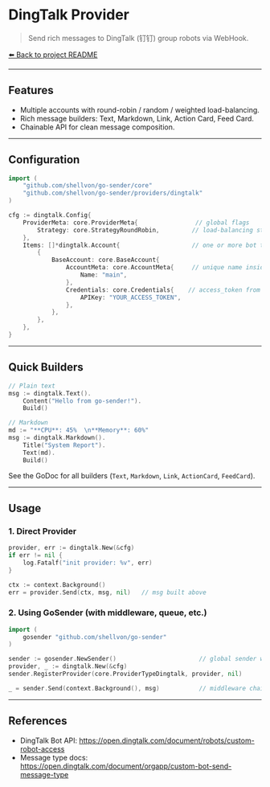 # DingTalk Provider

> Send rich messages to DingTalk (钉钉) group robots via WebHook.

[⬅️ Back to project README](../../README.md)

---

## Features

- Multiple accounts with round-robin / random / weighted load-balancing.
- Rich message builders: Text, Markdown, Link, Action Card, Feed Card.
- Chainable API for clean message composition.

---

## Configuration

```go
import (
    "github.com/shellvon/go-sender/core"
    "github.com/shellvon/go-sender/providers/dingtalk"
)

cfg := dingtalk.Config{
    ProviderMeta: core.ProviderMeta{                // global flags
        Strategy: core.StrategyRoundRobin,         // load-balancing strategy
    },
    Items: []*dingtalk.Account{                    // one or more bot tokens
        {
            BaseAccount: core.BaseAccount{
                AccountMeta: core.AccountMeta{     // unique name inside provider
                    Name: "main",
                },
                Credentials: core.Credentials{    // access_token from WebHook URL
                    APIKey: "YOUR_ACCESS_TOKEN",
                },
            },
        },
    },
}
```

---

## Quick Builders

```go
// Plain text
msg := dingtalk.Text().
    Content("Hello from go-sender!").
    Build()

// Markdown
md := "**CPU**: 45%  \n**Memory**: 60%"
msg := dingtalk.Markdown().
    Title("System Report").
    Text(md).
    Build()
```

See the GoDoc for all builders (`Text`, `Markdown`, `Link`, `ActionCard`, `FeedCard`).

---

## Usage

### 1. Direct Provider

```go
provider, err := dingtalk.New(&cfg)
if err != nil {
    log.Fatalf("init provider: %v", err)
}

ctx := context.Background()
err = provider.Send(ctx, msg, nil)   // msg built above
```

### 2. Using GoSender (with middleware, queue, etc.)

```go
import (
    gosender "github.com/shellvon/go-sender"
)

sender := gosender.NewSender()                       // global sender with middleware support
provider, _ := dingtalk.New(&cfg)
sender.RegisterProvider(core.ProviderTypeDingtalk, provider, nil)

_ = sender.Send(context.Background(), msg)           // middleware chain applied automatically
```

---

## References

- DingTalk Bot API: <https://open.dingtalk.com/document/robots/custom-robot-access>
- Message type docs: <https://open.dingtalk.com/document/orgapp/custom-bot-send-message-type>
